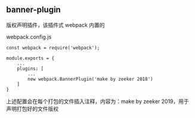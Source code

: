 ## banner-plugin

版权声明插件，该插件式 webpack 内置的

webpack.config.js
```
const webpack = require('webpack');

module.exports = {
	...
	plugins: [
		...
		new webpack.BannerPlugin('make by zeeker 2018')
	]
}
```

上述配置会在每个打包的文件插入注释，内容为：make by zeeker 2019，用于声明打包好的文件版权
